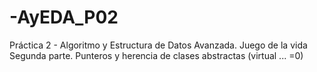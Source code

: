 # -AyEDA_P02
Práctica 2 - Algoritmo y Estructura de Datos Avanzada. Juego de la vida Segunda parte. Punteros y herencia de clases abstractas (virtual ... =0)
